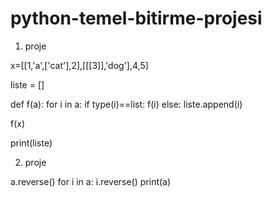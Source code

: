 # python-temel-bitirme-projesi
1. proje

x=[[1,'a',['cat'],2],[[[3]],'dog'],4,5]

liste = []

def f(a):
    for i in a:
        if type(i)==list:
            f(i)
        else:
            liste.append(i)

f(x)            

print(liste) 

2. proje


a.reverse()
for i in a:
    i.reverse()
print(a)
